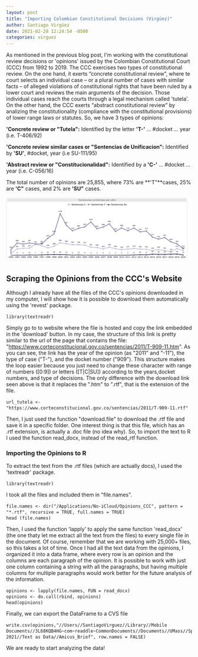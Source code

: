 ```yaml
---
layout: post
title: "Importing Colombian Constitutional Decisions (Virgüez)"
author: Santiago Virgüez
date: 2021-02-28 12:24:54 -0500
categories: virguez
---
```


As mentioned in the previous blog post, I'm working with the constitutional review decisions or 'opinions' issued by the Colombian Constitutional Court (CCC) from 1992 to 2019. The CCC exercises two types of constitutional review. On the one hand, it exerts “concrete constitutional review”, where te court selects an individual case – or a plural number of  cases with similar facts – of alleged violations of constitutional rights that have been ruled by a lower court and reviews the main arguments of the decision. Those individual cases reach the courts through a legal mechanism called 'tutela'. On the other hand, the CCC exerts “abstract constitutional review” by analizing the constitutionality (compliance with the constitutional provisions) of lower range laws or statutes. So, we have 3 types of opinions:

**'Concrete review or "Tutela":** Identified by the letter **'T-'** ... #docket ... year (i.e. T-406/92)

**'Concrete review similar cases or "Sentencias de Unificacion":** Identified by  **'SU'**, #docket, year (i.e SU-111/95)

**'Abstract review or "Constitucionalidad":** Identified by a **'C-'** ... #docket ... year (i.e. C-056/16)

The total number of opinions are 25,855, where 73% are **'T"**cases, 25% are **'C"** cases, and 2% are **'SU"** cases.

![](https://github.com/douglas-r-rice/douglas-r-rice.github.io/blob/main/_posts/Virguez-Blog2-Histogram.jpg?raw=TRUE)


## Scraping the Opinions from the CCC's Website

Although I already have all the files of the CCC's opinions downloaded in my computer, I will show how it is possible to download them automatically using the 'revest' package.

```{r}
library(textreadr)
```

Simply go to to website where the file is hosted and copy the link embedded in the 'download' button. In my case, the structure of this link is pretty similar to the url of the page that contains the file: "https://www.corteconstitucional.gov.co/sentencias/2011/T-909-11.htm". As you can see, the link has the year of the opinion (as "2011" and "-11"), the type of case ("T-"), and the docket number ("909"). This structure makes the loop easier because you just need to change these character with range of numbers ([0:9]) or letters ([T\|C\|SU]) according to the years,docket numbers, and type of decisions. The only difference with the download link seen above is that it replaces the ".htm" to ".rtf", that is the extension of the file.

```{r}
url_tutela <- "https://www.corteconstitucional.gov.co/sentencias/2011/T-909-11.rtf" 
```

Then, I just used the function "download.file" to download the .rtf file and save it in a specific folder. One interest thing is that this file, which has an .rtf extension, is actually a .doc file (no idea why). So, to import the text to R I used the function read_docx, instead of the read_rtf function.



### Importing the Opinions to R 

To extract the text from the .rtf files (which are actually docs), I used the 'textreadr' package.
```{r}
library(textreadr)
```

I took all the files and included them in "file.names".

```{r}
file.names <- dir("/Applications/No-iCloud/Opinions_CCC", pattern = "*.rtf", recursive = TRUE, full.names = TRUE) 
head (file.names)
```

Then, I used the function 'lapply' to apply the same function 'read_docx' (the one thaty let me extract all the text from the files) to every single file in the document. Of course, remember that we are working with 25,000+ files, so this takes a lot of time. Once I had all the text data from the opinions, I organized it into a data frame, where every row is an opinion and the columns are each paragraph of the opinion. It is possible to work with just one column containing a string with all the paragraphs, but having multiple columns for multiple paragraphs would work better for the future analysis of the information.

```{r}
opinions <- lapply(file.names, FUN = read_docx)
opinions <- do.call(rbind, opinions)
head(opinions)
```

Finally, we can export the DataFrame to a CVS file

```{r}
write.csv(opinions,"//Users//SantiagoVirguez//Library//Mobile Documents//3L68KQB4HG~com~readdle~CommonDocuments//Documents//UMass//Spring 2021//Text as Data//Amicus_Brief", row.names = FALSE)
```

We are ready to start analyzing the data!


